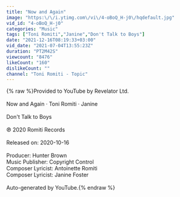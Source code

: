 ```yaml
---
title: "Now and Again"
image: "https:\/\/i.ytimg.com\/vi\/4-oBoQ_H-j0\/hqdefault.jpg"
vid_id: "4-oBoQ_H-j0"
categories: "Music"
tags: ["Toni Romiti","Janine","Don't Talk to Boys"]
date: "2021-12-16T08:19:33+03:00"
vid_date: "2021-07-04T13:55:23Z"
duration: "PT2M42S"
viewcount: "8476"
likeCount: "160"
dislikeCount: ""
channel: "Toni Romiti - Topic"
---
```

{% raw %}Provided to YouTube by Revelator Ltd.<br /><br />Now and Again · Toni Romiti · Janine<br /><br />Don't Talk to Boys<br /><br />℗ 2020 Romiti Records<br /><br />Released on: 2020-10-16<br /><br />Producer: Hunter Brown<br />Music  Publisher: Copyright Control<br />Composer  Lyricist: Antoinette Romiti<br />Composer  Lyricist: Janine Foster<br /><br />Auto-generated by YouTube.{% endraw %}
